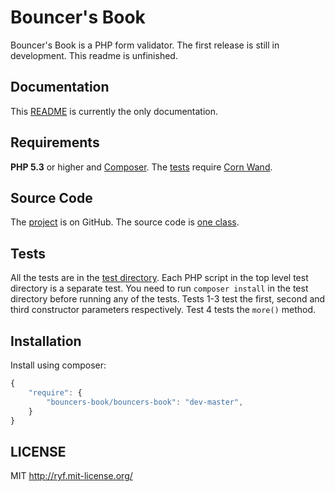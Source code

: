 # Bouncer's Book

Bouncer's Book is a PHP form validator.
The first release is still in development.
This readme is unfinished.

## Documentation

This [README](https://github.com/al-codepone/bouncers-book/blob/master/README.md)
is currently the only documentation.

## Requirements

**PHP 5.3** or higher and [Composer](https://getcomposer.org/).
The [tests](https://github.com/al-codepone/bouncers-book/tree/master/test)
require [Corn Wand](https://github.com/al-codepone/corn-wand).


## Source Code

The [project](https://github.com/al-codepone/bouncers-book) is on GitHub.
The source code is [one class](https://github.com/al-codepone/bouncers-book/blob/master/src/bbook/FormValidator.php).

## Tests

All the tests are in the [test directory](https://github.com/al-codepone/bouncers-book/tree/master/test).
Each PHP script in the top level test directory is a separate test.
You need to run `composer install` in the test directory before running any of the tests.
Tests 1-3 test the first, second and third constructor parameters respectively.
Test 4 tests the `more()` method.

## Installation

Install using composer:

```javascript
{
    "require": {
        "bouncers-book/bouncers-book": "dev-master",
    }
}
```

## LICENSE

MIT <http://ryf.mit-license.org/>
